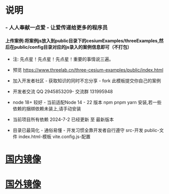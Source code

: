 # 说明

### - 人人奉献一点爱 - 让爱传递给更多的程序员 

#### 上传案例:将案例js放入到public目录下的cesiumExamples/threeExamples,然后在public/config目录对应的js录入的案例信息即可（不打包） 

- 注: 先点星！先点星！先点星！重要的事情说三遍。

- 预览  https://www.threelab.cn/three-cesium-examples/public/index.html

- 加入开发者社区 - 获取知识的同时不忘分享 - fork 此模板提交你自己的案例
 
- 开发者交流 QQ 2945853209- 交流群 131995948

- node 18+ 较好 - 当前适配Node 14 - 22 版本 npm pnpm yarn 安装,若一些依赖的捆绑依赖未装上,请手动安装

- 当前项目所有依赖 2024-7-2 已经更新 至 最新版本

- 目录已最简化 - 通俗易懂 - 开发习惯全靠开发者自行遵守  src-开发 public-文件 index.html-模板 vite.config.js-配置

# [国内镜像](https://gitee.com/giser2017/three-cesium-examples)
# [国外镜像](https://github.com/z2586300277/three-cesium-examples)